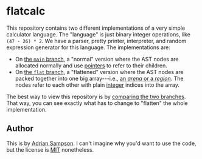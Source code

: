 flatcalc
========

This repository contains two different implementations of a very simple calculator language.
The "language" is just binary integer operations, like `(47 - 26) * 2`.
We have a parser, pretty printer, interpreter, and random expression generator for this language.
The implementations are:

* On [the `main` branch][main], a "normal" version where the AST nodes are allocated normally and use [pointers][box] to refer to their children.
* On [the `flat` branch][flat], a "flattened" version where the AST nodes are packed together into one big array---i.e., [an *arena* or a *region*][region].
  The nodes refer to each other with plain [integer][u32] indices into the array.

The best way to view this repository is by [comparing the two branches][compare].
That way, you can see exactly what has to change to "flatten" the whole implementation.

[main]: https://github.com/sampsyo/flatcalc/tree/main
[flat]: https://github.com/sampsyo/flatcalc/tree/flat
[box]: https://doc.rust-lang.org/std/boxed/struct.Box.html
[u32]: https://doc.rust-lang.org/std/primitive.u32.html
[region]: https://en.wikipedia.org/wiki/Region-based_memory_management
[compare]: https://github.com/sampsyo/flatcalc/compare/main...flat#diff-42cb6807ad74b3e201c5a7ca98b911c5fa08380e942be6e4ac5807f8377f87fc

Author
------

This is by [Adrian Sampson][adrian].
I can't imagine why you'd want to use the code, but the license is [MIT][] nonetheless.

[adrian]: https://www.cs.cornell.edu/~asampson/
[mit]: https://choosealicense.com/licenses/mit/
